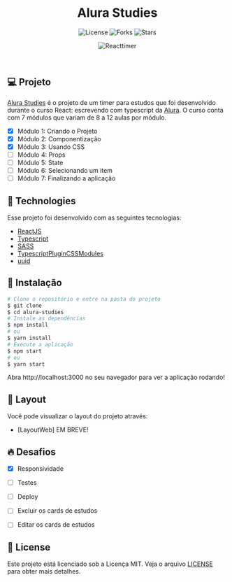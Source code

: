 <h1 align="center">
  Alura Studies
</h1>

<p align="center">
  <img src="https://img.shields.io/badge/license-MIT-%23835afd" alt="License">
  <img src="https://img.shields.io/badge/forks-MIT-%23835afd" alt="Forks">
  <img src="https://img.shields.io/badge/stars-MIT-%23835afd" alt="Stars">
</p>

<p align="center">
  <img src="https://user-images.githubusercontent.com/43352880/170829114-87da5aaa-3a4f-433a-8973-f44fe8d964df.PNG" alt="Reacttimer">
</p>

<br>

## 💻 Projeto

[Alura Studies](#) é o projeto de um timer para estudos que foi desenvolvido durante o curso React: escrevendo com typescript da [Alura](https://alura.com.br/). O curso conta com 7 módulos que variam de 8 a 12 aulas por módulo.

 - [x] Módulo 1: Criando o Projeto
 - [x] Módulo 2: Componentização
 - [x] Módulo 3: Usando CSS
 - [ ] Módulo 4: Props
 - [ ] Módulo 5: State
 - [ ] Módulo 6: Selecionando um item
 - [ ] Módulo 7: Finalizando a aplicação

## 🧪 Technologies

Esse projeto foi desenvolvido com as seguintes tecnologias:

 - [ReactJS](https://reactjs.org)
 - [Typescript](https://www.typescriptlang.org/)
 - [SASS](https://www.npmjs.com/package/sass)
 - [TypescriptPluginCSSModules](https://www.npmjs.com/package/typescript-plugin-css-modules)
 - [uuid](https://www.npmjs.com/package/uuid)


## 🚀 Instalação

```bash
# Clone o repositório e entre na pasta do projeto
$ git clone
$ cd alura-studies
# Instale as dependências
$ npm install
# ou
$ yarn install
# Execute a aplicação
$ npm start
# ou
$ yarn start
```

Abra http://localhost:3000 no seu navegador para ver a aplicação rodando!

## 🔖 Layout

Você pode visualizar o layout do projeto através:

 - [LayoutWeb] EM BREVE! 

## 🔥 Desafios
 - [x] Responsividade
 - [ ] Testes
 - [ ] Deploy
 - [ ] Excluir os cards de estudos
 - [ ] Editar os cards de estudos


## 📝 License

Este projeto está licenciado sob a Licença MIT. Veja o arquivo [LICENSE](LICENSE) para obter mais detalhes.
